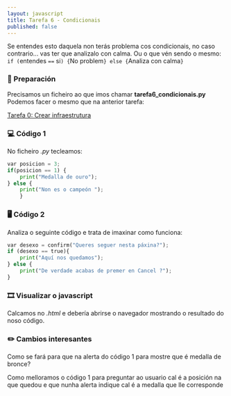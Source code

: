 ```yaml
---
layout: javascript
title: Tarefa 6 - Condicionais
published: false
---
```


Se entendes esto daquela non terás problema cos condicionais, no caso contrario... vas ter que analizalo con calma. Ou o que vén sendo o mesmo: `if (`entendes `==` si`) {`No problem`} else {`Analiza con calma`}`

### 🧺 Preparación

Precisamos un ficheiro ao que imos chamar **tarefa6_condicionais.py** Podemos facer o mesmo que na anterior tarefa:

[ Tarefa 0: Crear infraestrutura](../t0)

### 💻 Código 1

No ficheiro *.py* tecleamos:
```python
var posicion = 3;
if(posicion == 1) {
	print("Medalla de ouro");
} else {
    print("Non es o campeón ");
    }
```

### 🖥 Código 2

Analiza o  seguinte código e trata de imaxinar como funciona:

```python
var desexo = confirm("Queres seguer nesta páxina?");
if (desexo == true){
	print("Aquí nos quedamos");
} else {
	print("De verdade acabas de premer en Cancel ?");
}
```

### 🎞 Visualizar o javascript

Calcamos no *.html* e debería abrirse o navegador mostrando o resultado do noso código.

### ✏️ Cambios interesantes

Como se fará para que na alerta do código 1 para mostre que é medalla de bronce? 

Como melloramos o código 1 para preguntar ao usuario cal é a posición na que quedou e que nunha alerta indique cal é a medalla que lle corresponde